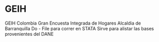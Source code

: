 # GEIH
GEIH Colombia Gran Encuesta Integrada de Hogares Alcaldia de Barranquilla 
Do - File para correr en STATA
Sirve para alistar las bases provenientes del DANE
